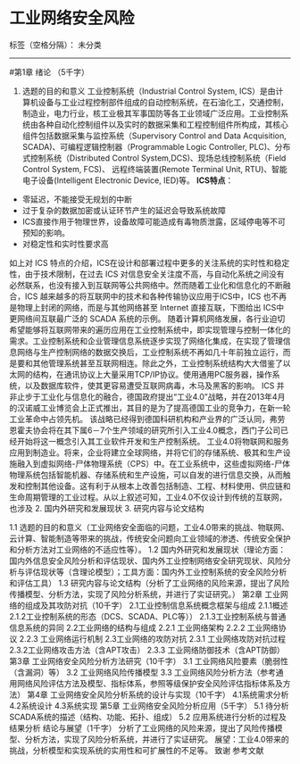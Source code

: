 # 工业网络安全风险

标签（空格分隔）： 未分类

---

#第1章 绪论 （5千字）
 1. 选题的目的和意义
    工业控制系统（Industrial Control System, ICS）是由计算机设备与工业过程控制部件组成的自动控制系统，在石油化工，交通控制，制造业，电力行业，核工业极其军事国防等各工业领域广泛应用。工业控制系统由各种自动化控制组件以及实时的数据采集和工程控制组件所构成，其核心组件包括数据采集与监控系统（Supervisory Control and Data Acquisition, SCADA)、可编程逻辑控制器（Programmable Logic Controller, PLC)、分布式控制系统（Distributed Control System,DCS)、现场总线控制系统（Field Control System, FCS)、 远程终端装置(Remote Terminal Unit, RTU)、智能电子设备(Intelligent Electronic Device, IED)等。
**ICS特点**：
*  零延迟，不能接受无规划的中断
*  过于复杂的数据加密或认证环节产生的延迟会导致系统故障
*  ICS直接作用于物理世界，设备故障可能造成有毒物质泄露，区域停电等不可预知的影响。
*  对稳定性和实时性要求高 

如上对 ICS 特点的介绍，ICS在设计和部署过程中更多的关注系统的实时性和稳定性，由于技术限制，在过去 ICS 对信息安全关注度不高，与自动化系统之间没有必然联系，也没有接入到互联网等公共网络中。然而随着工业化和信息化的不断融合，ICS 越来越多的将互联网中的技术和各种传输协议应用于ICS中，ICS 也不再是物理上封闭的网络，而是与其他网络甚至 Internet 直接互联，下图给出 ICS中更网络间互联最广泛的 SCADA 系统的示例。
随着计算机网络发展，各行业迫切希望能够将互联网带来的遍历应用在工业控制系统中，即实现管理与控制一体化的需求。工业控制系统和企业管理信息系统逐步实现了网络化集成，在实现了管理信息网络与生产控制网络的数据交换后，工业控制系统不再如几十年前独立运行，而是要和其他管理系统甚至互联网相连。除此之外，工业控制系统结构大大借鉴了以太网的结构，在通讯协议上大量采用TCP/IP协议。使用通用PC服务器，操作系统，以及数据库软件，使其更容易遭受互联网病毒，木马及黑客的影响。
    ICS 并非止步于工业化与信息化的融合，德国政府提出“工业4.0”战略，并在2013年4月的汉诺威工业博览会上正式推出，其目的是为了提高德国工业的竞争力，在新一轮工业革命中占领先机。 该战略已经得到德国科研机构和产业界的广泛认同，弗劳恩霍夫协会将在其下属6－7个生产领域的研究所引入工业4.0概念，西门子公司已经开始将这一概念引入其工业软件开发和生产控制系统。
    工业4.0将物联网和服务应用到制造业。将来，企业将建立全球网络，并将它们的存储系统、极其和生产设施融入到虚拟网络-尸体物理系统（CPS）中。在工业系统中，这些虚拟网络-尸体物理系统包括智能机器、存储系统和生产设施，可以自发的进行信息交换，从而触发和控制其他设备。这有利于从根本上改善包括制造、工程、材料使用、供应链和生命周期管理的工业过程。从以上叙述可知，工业4.0不仅设计到传统的互联网，也涉及
 2. 国内外研究和发展现状
 3. 研究内容与论文结构

 
1.1 选题的目的和意义（工业网络安全面临的问题，工业4.0带来的挑战、物联网、云计算、智能制造等带来的挑战，传统安全问题向工业领域的渗透、传统安全保护和分析方法对工业网络的不适应性等）。
   1.2 国内外研究和发展现状（理论方面：国内外信息安全风险分析和评估现状、国内外工业控制网络安全研究现状、风险分析与评估现状等（含理论模型）；工具方面：国内外工业控制系统的安全风险分析和评估工具）
   1.3 研究内容与论文结构（分析了工业网络的风险来源，提出了风险传播模型、分析方法，实现了风险分析系统，并进行了实证研究。）
第2章 工业网络的组成及其攻防对抗（10千字）
   2.1工业控制信息系统概念框架与组成
      2.1.1概述
      2.1.2工业控制系统的形态（DCS、SCADA、PLC等））
      2.1.3工业控制系统与普通信息系统的异同
   2.2工业网络的结构与组成
      2.2.1 工业网络架构
      2.2.2 工业网络协议
      2.2.3 工业网络运行机制
   2.3工业网络的攻防对抗
      2.3.1 工业网络攻防对抗过程
      2.3.2工业网络攻击方法（含APT攻击）
      2.3.3 工业网络防御技术（含APT防御）
第3章 工业网络安全风险分析方法研究（10千字）
   3.1 工业网络风险要素（脆弱性（含漏洞）等）
   3.2 工业网络风险传播模型
   3.3 工业网络风险分析方法（参考通用网络风险评估方法及模型、指标体系，参照等级保护安全风险评估指标体系及方法）
第4章 工业网络安全风险分析系统的设计与实现（10千字）
   4.1系统需求分析
   4.2系统设计
   4.3系统实现
第5章 工业网络安全风险分析应用（5千字）
   5.1 待分析SCADA系统的描述（结构、功能、拓扑、组成）
   5.2 应用系统进行分析的过程及结果分析
结论与展望（1千字）
   分析了工业网络的风险来源，提出了风险传播模型、分析方法，实现了风险分析系统，并进行了实证研究。
   展望：工业4.0带来的挑战，分析模型和实现系统的实用性和可扩展性的不足等。
致谢
参考文献






